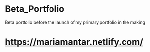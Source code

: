 # Beta_Portfolio
Beta portfolio before the launch of my primary portfolio in the making

# https://mariamantar.netlify.com/
